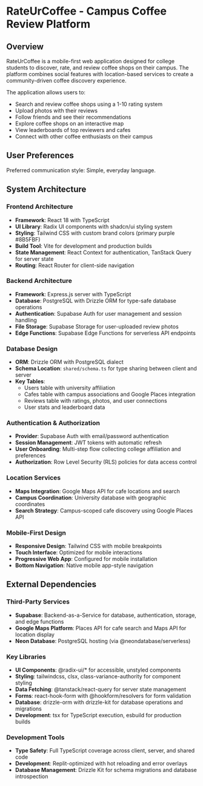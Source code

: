 # RateUrCoffee - Campus Coffee Review Platform

## Overview

RateUrCoffee is a mobile-first web application designed for college students to discover, rate, and review coffee shops on their campus. The platform combines social features with location-based services to create a community-driven coffee discovery experience.

The application allows users to:
- Search and review coffee shops using a 1-10 rating system
- Upload photos with their reviews
- Follow friends and see their recommendations
- Explore coffee shops on an interactive map
- View leaderboards of top reviewers and cafes
- Connect with other coffee enthusiasts on their campus

## User Preferences

Preferred communication style: Simple, everyday language.

## System Architecture

### Frontend Architecture
- **Framework**: React 18 with TypeScript
- **UI Library**: Radix UI components with shadcn/ui styling system
- **Styling**: Tailwind CSS with custom brand colors (primary purple #8B5FBF)
- **Build Tool**: Vite for development and production builds
- **State Management**: React Context for authentication, TanStack Query for server state
- **Routing**: React Router for client-side navigation

### Backend Architecture
- **Framework**: Express.js server with TypeScript
- **Database**: PostgreSQL with Drizzle ORM for type-safe database operations
- **Authentication**: Supabase Auth for user management and session handling
- **File Storage**: Supabase Storage for user-uploaded review photos
- **Edge Functions**: Supabase Edge Functions for serverless API endpoints

### Database Design
- **ORM**: Drizzle ORM with PostgreSQL dialect
- **Schema Location**: `shared/schema.ts` for type sharing between client and server
- **Key Tables**: 
  - Users table with university affiliation
  - Cafes table with campus associations and Google Places integration
  - Reviews table with ratings, photos, and user connections
  - User stats and leaderboard data

### Authentication & Authorization
- **Provider**: Supabase Auth with email/password authentication
- **Session Management**: JWT tokens with automatic refresh
- **User Onboarding**: Multi-step flow collecting college affiliation and preferences
- **Authorization**: Row Level Security (RLS) policies for data access control

### Location Services
- **Maps Integration**: Google Maps API for cafe locations and search
- **Campus Coordination**: University database with geographic coordinates
- **Search Strategy**: Campus-scoped cafe discovery using Google Places API

### Mobile-First Design
- **Responsive Design**: Tailwind CSS with mobile breakpoints
- **Touch Interface**: Optimized for mobile interactions
- **Progressive Web App**: Configured for mobile installation
- **Bottom Navigation**: Native mobile app-style navigation

## External Dependencies

### Third-Party Services
- **Supabase**: Backend-as-a-Service for database, authentication, storage, and edge functions
- **Google Maps Platform**: Places API for cafe search and Maps API for location display
- **Neon Database**: PostgreSQL hosting (via @neondatabase/serverless)

### Key Libraries
- **UI Components**: @radix-ui/* for accessible, unstyled components
- **Styling**: tailwindcss, clsx, class-variance-authority for component styling
- **Data Fetching**: @tanstack/react-query for server state management
- **Forms**: react-hook-form with @hookform/resolvers for form validation
- **Database**: drizzle-orm with drizzle-kit for database operations and migrations
- **Development**: tsx for TypeScript execution, esbuild for production builds

### Development Tools
- **Type Safety**: Full TypeScript coverage across client, server, and shared code
- **Development**: Replit-optimized with hot reloading and error overlays
- **Database Management**: Drizzle Kit for schema migrations and database introspection